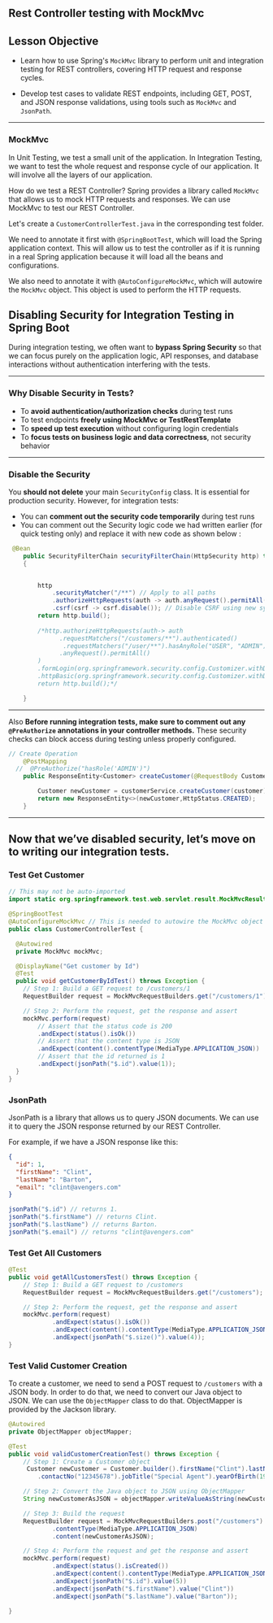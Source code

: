 ##  Rest Controller testing with MockMvc

## Lesson Objective

 - Learn how to use Spring's `MockMvc` library to perform unit and integration testing for REST controllers, covering HTTP request and response cycles.

 - Develop test cases to validate REST endpoints, including GET, POST, and JSON response validations, using tools such as `MockMvc` and `JsonPath`.

---
### MockMvc
In Unit Testing, we test a small unit of the application. In Integration Testing, we want to test the whole request and response cycle of our application. It will involve all the layers of our application.

How do we test a REST Controller? Spring provides a library called `MockMvc` that allows us to mock HTTP requests and responses. We can use MockMvc to test our REST Controller.

Let's create a `CustomerControllerTest.java` in the corresponding test folder.

We need to annotate it first with `@SpringBootTest`, which will load the Spring application context. This will allow us to test the controller as if it is running in a real Spring application because it will load all the beans and configurations.

We also need to annotate it with `@AutoConfigureMockMvc`, which will autowire the `MockMvc` object. This object is used to perform the HTTP requests.


## Disabling Security for Integration Testing in Spring Boot

During integration testing, we often want to **bypass Spring Security** so that we can focus purely on the application logic, API responses, and database interactions without authentication interfering with the tests.

---

###  Why Disable Security in Tests?

- To **avoid authentication/authorization checks** during test runs  
- To test endpoints **freely using MockMvc or TestRestTemplate**  
- To **speed up test execution** without configuring login credentials  
- To **focus tests on business logic and data correctness**, not security behavior  

---

 ### Disable the Security

You **should not delete** your main `SecurityConfig` class. It is essential for production security. However, for integration tests:

- You can **comment out the  security code temporarily** during test runs 
-  You can comment out the  Security logic code we had written earlier (for quick testing only) and replace it with new code as shown below :

```java
 @Bean
    public SecurityFilterChain securityFilterChain(HttpSecurity http) throws Exception
    {


        http
            .securityMatcher("/**") // Apply to all paths
            .authorizeHttpRequests(auth -> auth.anyRequest().permitAll()) // Allow all requests
            .csrf(csrf -> csrf.disable()); // Disable CSRF using new syntax
        return http.build();
        
        /*http.authorizeHttpRequests(auth-> auth
              .requestMatchers("/customers/**").authenticated()
               .requestMatchers("/user/**").hasAnyRole("USER", "ADMIN")// show later
              .anyRequest().permitAll()
        )
        .formLogin(org.springframework.security.config.Customizer.withDefaults()) //new code
        .httpBasic(org.springframework.security.config.Customizer.withDefaults()); // new code
        return http.build();*/

    }
```
---

Also **Before running integration tests, make sure to comment out any `@PreAuthorize` annotations in your controller methods.** These security checks can block access during testing unless properly configured.

```java
// Create Operation
    @PostMapping
  //  @PreAuthorize("hasRole('ADMIN')")
    public ResponseEntity<Customer> createCustomer(@RequestBody Customer customer) {

        Customer newCustomer = customerService.createCustomer(customer);
        return new ResponseEntity<>(newCustomer,HttpStatus.CREATED);
    }
```

---



## Now that we’ve disabled security, let’s move on to writing our integration tests.

### Test Get Customer

```java
// This may not be auto-imported
import static org.springframework.test.web.servlet.result.MockMvcResultMatchers.*;

@SpringBootTest
@AutoConfigureMockMvc // This is needed to autowire the MockMvc object
public class CustomerControllerTest {

  @Autowired
  private MockMvc mockMvc;

  @DisplayName("Get customer by Id")
  @Test
  public void getCustomerByIdTest() throws Exception {
    // Step 1: Build a GET request to /customers/1
    RequestBuilder request = MockMvcRequestBuilders.get("/customers/1");

    // Step 2: Perform the request, get the response and assert
    mockMvc.perform(request)
        // Assert that the status code is 200
        .andExpect(status().isOk())
        // Assert that the content type is JSON
        .andExpect(content().contentType(MediaType.APPLICATION_JSON))
        // Assert that the id returned is 1
        .andExpect(jsonPath("$.id").value(1));
  }
}
```

### JsonPath

JsonPath is a library that allows us to query JSON documents. We can use it to query the JSON response returned by our REST Controller.

For example, if we have a JSON response like this:

```json
{
  "id": 1,
  "firstName": "Clint",
  "lastName": "Barton",
  "email": "clint@avengers.com"
}
```

```java
jsonPath("$.id") // returns 1.
jsonPath("$.firstName") // returns Clint.
jsonPath("$.lastName") // returns Barton.
jsonPath("$.email") // returns "clint@avengers.com"
```

### Test Get All Customers

```java
@Test
public void getAllCustomersTest() throws Exception {
    // Step 1: Build a GET request to /customers
    RequestBuilder request = MockMvcRequestBuilders.get("/customers");

    // Step 2: Perform the request, get the response and assert
    mockMvc.perform(request)
            .andExpect(status().isOk())
            .andExpect(content().contentType(MediaType.APPLICATION_JSON))
            .andExpect(jsonPath("$.size()").value(4));
}
```

### Test Valid Customer Creation

To create a customer, we need to send a POST request to `/customers` with a JSON body. In order to do that, we need to convert our Java object to JSON. We can use the `ObjectMapper` class to do that. ObjectMapper is provided by the Jackson library.

```java
@Autowired
private ObjectMapper objectMapper;
```

```java
@Test
public void validCustomerCreationTest() throws Exception {
	// Step 1: Create a Customer object
	 Customer newCustomer = Customer.builder().firstName("Clint").lastName("Barton").email("clint@avengers.com")
        .contactNo("12345678").jobTitle("Special Agent").yearOfBirth(1975).build();

	// Step 2: Convert the Java object to JSON using ObjectMapper
	String newCustomerAsJSON = objectMapper.writeValueAsString(newCustomer);

	// Step 3: Build the request
	RequestBuilder request = MockMvcRequestBuilders.post("/customers")
			.contentType(MediaType.APPLICATION_JSON)
			.content(newCustomerAsJSON);

	// Step 4: Perform the request and get the response and assert
	mockMvc.perform(request)
			.andExpect(status().isCreated())
			.andExpect(content().contentType(MediaType.APPLICATION_JSON))
			.andExpect(jsonPath("$.id").value(5))
			.andExpect(jsonPath("$.firstName").value("Clint"))
			.andExpect(jsonPath("$.lastName").value("Barton"));

}
```

